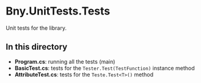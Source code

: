 # Bny.UnitTests.Tests
Unit tests for the library.

## In this directory
- **Program.cs**: running all the tests (main)
- **BasicTest.cs**: tests for the `Tester.Test(TestFunction)` instance method
- **AttributeTest.cs**: tests for the `Teste.Test<T>()` method
